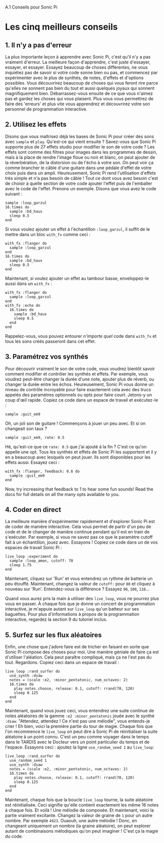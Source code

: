 A.1 Conseils pour Sonic Pi

# Les cinq meilleurs conseils

## 1. Il n'y a pas d'erreur

La plus importante leçon à apprendre avec Sonic Pi, c'est qu'il n'y a pas vraiment d'erreur. La meilleure façon d'apprendre, c'est juste d'essayer, essayer, et essayer. Essayez beaucoup de choses différentes, ne vous inquiétez pas de savoir si votre code sonne bien ou pas, et commencez par expérimenter avec le plus de synthés, de notes, d'effets et d'options possibles. Vous découvrirez beaucoup de choses qui vous feront rire parce qu'elles ne sonnent pas bien du tout et aussi quelques joyaux qui sonnent magnifiquement bien. Débarrassez-vous ensuite de ce que vous n'aimez pas et gardez les choses qui vous plaisent. Plus vous vous permettrez de faire des 'erreurs' et plus vite vous apprendrez et découvrirez votre son personnel de programmation interactive.


## 2. Utilisez les effets

Disons que vous maîtrisez déjà les bases de Sonic Pi pour créer des sons avec `sample` et `play`. Qu'est-ce qui vient ensuite ? Savez-vous que Sonic Pi supporte plus de 27 effets studio pour modifier le son de votre code ? Les effets sont comme des filtres pour images dans les programmes de dessin, mais à la place de rendre l'image floue ou noir et blanc, on peut ajouter de la réverbération, de la distorsion ou de l'écho à votre son. On peut voir ça comme brancher le câble d'une guitare dans une pédale d'effet de votre choix puis dans un ampli. Heureusement, Sonic Pi rend l'utilisation d'effets très simple et n'a pas besoin de câble ! Tout ce dont vous avez besoin c'est de choisir à quelle section de votre code ajouter l'effet puis de l'emballer avec le code de l'effet. Prenons un exemple. Disons que vous avez le code suivant :

```
sample :loop_garzul
16.times do
  sample :bd_haus
  sleep 0.5
end
```

Si vous voulez ajouter un effet à l'échantillon `:loop_garzul`, il suffit de le mettre dans un bloc `with_fx` comme ceci :

```
with_fx :flanger do
  sample :loop_garzul
end
16.times do
  sample :bd_haus
  sleep 0.5
end
```

Maintenant, si voulez ajouter un effet au tambour basse, enveloppez-le aussi dans un `with_fx` :

```
with_fx :flanger do
  sample :loop_garzul
end 
with_fx :echo do
  16.times do
    sample :bd_haus
    sleep 0.5
  end
end
```

Rappelez-vous, vous pouvez entourer *n'importe quel* code dans `with_fx` et tous les sons créés passeront dans cet effet.


## 3. Paramétrez vos synthés

Pour découvrir vraiment le son de votre code, vous voudrez bientôt savoir comment modifier et contrôler les synthés et effets. Par exemple, vous voudrez peut-être changer la durée d'une note, ajouter plus de réverb, ou changer la durée entre les échos. Heureusement, Sonic Pi vous donne un niveau de contrôle incroyable pour faire exactement cela avec des trucs appelés des paramètres optionnels ou opts pour faire court. Jetons-y un coup d'œil rapide. Copiez ce code dans un espace de travail et exécutez-le :

```
sample :guit_em9
```

Oh, un joli son de guitare ! Commençons à jouer un peu avec. Et si on changeait son taux ?

```
sample :guit_em9, rate: 0.5
```

Hé, qu'est-ce que ce `rate: 0.5` que j'ai ajouté à la fin ? C'est ce qu'on appelle une opt. Tous les synthés et effets de Sonic Pi les supportent et il y en a beaucoup avec lesquels on peut jouer. Ils sont disponibles pour les effets aussi. Essayez ceci :

```
with_fx :flanger, feedback: 0.6 do
  sample :guit_em9
end
```

Now, try increasing that feedback to 1 to hear some fun sounds! Read the docs for full details on all the many opts available to you.


## 4. Coder en direct

La meilleure manière d'expérimenter rapidement et d'explorer Sonic Pi est de coder de manière interactive. Cela vous permet de partir d'un peu de code et de le changer de manière continue pendant qu'il est en train de s'exécuter. Par exemple, si vous ne savez pas ce que le paramètre cutoff fait à un échantillon, jouez avec. Essayons ! Copiez ce code dans un de vos espaces de travail Sonic Pi :

```
live_loop :experiment do
  sample :loop_amen, cutoff: 70
  sleep 1.75
end
```

Maintenant, cliquez sur 'Run' et vous entendrez un rythme de batterie un peu étouffé. Maintenant, changez la valeur de `cutoff:` pour `80` et cliquez à nouveau sur 'Run'. Entendez-vous la différence ? Essayez `90`, `100`, `110`...

Quand vous aurez pris la main à utiliser des `live_loop`, vous ne pourrez plus vous en passer. À chaque fois que je donne un concert de programmation interactive, je m'appuie autant sur `live_loop` qu'un batteur sur ses baguettes. Pour plus d'informations à propos de la programmation interactive, regardez la section 9 du tutoriel inclus.

## 5. Surfez sur les flux aléatoires

Enfin, une chose que j'adore faire est de tricher en faisant en sorte que Sonic Pi compose des choses pour moi. Une manière géniale de faire ça est d'utiliser l'aléation. Cela peut paraître compliqué, mais ça ne l'est pas du tout. Regardons. Copiez ceci dans un espace de travail :

```
live_loop :rand_surfer do
  use_synth :dsaw
  notes = (scale :e2, :minor_pentatonic, num_octaves: 2)
  16.times do
    play notes.choose, release: 0.1, cutoff: rrand(70, 120)
    sleep 0.125
  end
end
```

Maintenant, quand vous jouez ceci, vous entendrez une suite continue de notes aléatoires de la gamme `:e2 :minor_pentatonic` jouée avec le synthé `:dsaw`. "Attendez, attendez ! Ce n'est pas une mélodie", vous entends-je crier ! Eh bien, voici la première partie du tour de magie. Chaque fois que l'on recommence le `live_loop` on peut dire à Sonic Pi de réinitialiser la suite aléatoire à un point connu. C'est un peu comme voyager dans le temps dans le TARDIS avec le Docteur vers un point particulier du temps et de l'espace. Essayons ceci : ajoutez la ligne `use_random_seed 1` au `live_loop`:

```
live_loop :rand_surfer do
  use_random_seed 1
  use_synth :dsaw
  notes = (scale :e2, :minor_pentatonic, num_octaves: 2)
  16.times do
    play notes.choose, release: 0.1, cutoff: rrand(70, 120)
    sleep 0.125
  end
end
```

Maintenant, chaque fois que la boucle `live_loop` tourne, la suite aléatoire est réinitialisée. Ceci signifie qu'elle contient exactement les même 16 notes à chaque fois. Et voilà ! Une mélodie de composée. Et maintenant, voici la partie vraiment excitante. Changez la valeur de graine de `1` pour un autre nombre. Par exemple `4923`. Ouaouh, une autre mélodie ! Donc, en changeant uniquement un nombre (la graine aléatoire), on peut explorer autant de combinaisons mélodiques qu'on peut imaginer ! C'est ça la magie du code.
